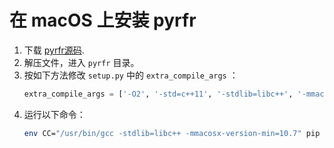 # 在 macOS 上安装 pyrfr

1. 下载 [pyrfr源码](https://pypi.org/project/pyrfr/#files).
2. 解压文件，进入 `pyrfr` 目录。
3. 按如下方法修改 `setup.py` 中的 `extra_compile_args` ：
    ```python
    extra_compile_args = ['-O2', '-std=c++11', '-stdlib=libc++', '-mmacosx-version-min=10.7']
    ```
4. 运行以下命令：
    ```bash
    env CC="/usr/bin/gcc -stdlib=libc++ -mmacosx-version-min=10.7" pip install .
    ```
